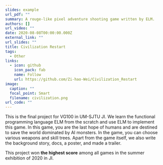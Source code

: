 ```yaml
---
slides: example
url_pdf: ""
summary: A rouge-like pixel adventure shooting game written by ELM.
authors: []
url_video: ""
date: 2020-08-08T00:00:00.000Z
external_link: ""
url_slides: ""
title: Civilization Restart
tags:
  - Other
links:
  - icon: github
    icon_pack: fab
    name: Follow
    url: https://github.com/Zi-hao-Wei/Civilization_Restart
image:
  caption: ""
  focal_point: Smart
  filename: civilization.png
url_code: ""
---
```

This is the final project for VG100 in UM-SJTU JI. We learn the functional programming language ELM from the scratch and use ELM to implement this game. In this game, you are the last hope of humans and are destined to save the world dominated by AI monsters. In the game, you can choose various weapons and skill trees. Apart from the game itself, we also write the background story, docs, a poster, and made a trailer.

This project won **the highest score** among all games in the summer exhibition of 2020 in JI.